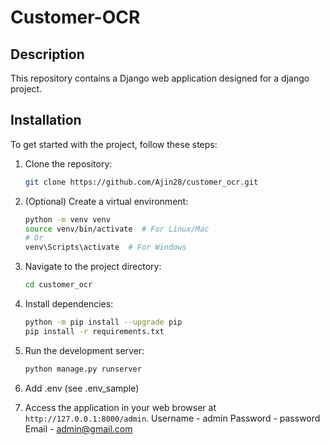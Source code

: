 # Customer-OCR

## Description

This repository contains a Django web application designed for a django project.

## Installation

To get started with the project, follow these steps:

1. Clone the repository:

   ```bash
   git clone https://github.com/Ajin28/customer_ocr.git
   ```

2. (Optional) Create a virtual environment:

   ```bash
   python -m venv venv
   source venv/bin/activate  # For Linux/Mac
   # Or
   venv\Scripts\activate  # For Windows

   ```

3. Navigate to the project directory:

   ```bash
   cd customer_ocr

   ```



4. Install dependencies:

   ```bash
   python -m pip install --upgrade pip
   pip install -r requirements.txt
   ```

5. Run the development server:

   ```bash
   python manage.py runserver
   ```

6. Add .env (see .env_sample)

7. Access the application in your web browser at `http://127.0.0.1:8000/admin`.
Username - admin
Password - password
Email    - admin@gmail.com